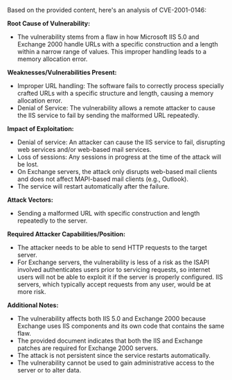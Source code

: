 Based on the provided content, here's an analysis of CVE-2001-0146:

**Root Cause of Vulnerability:**
- The vulnerability stems from a flaw in how Microsoft IIS 5.0 and Exchange 2000 handle URLs with a specific construction and a length within a narrow range of values. This improper handling leads to a memory allocation error.

**Weaknesses/Vulnerabilities Present:**
-  Improper URL handling: The software fails to correctly process specially crafted URLs with a specific structure and length, causing a memory allocation error.
- Denial of Service:  The vulnerability allows a remote attacker to cause the IIS service to fail by sending the malformed URL repeatedly.

**Impact of Exploitation:**
- Denial of service: An attacker can cause the IIS service to fail, disrupting web services and/or web-based mail services.
-  Loss of sessions: Any sessions in progress at the time of the attack will be lost.
-  On Exchange servers, the attack only disrupts web-based mail clients and does not affect MAPI-based mail clients (e.g., Outlook).
-  The service will restart automatically after the failure.

**Attack Vectors:**
- Sending a malformed URL with specific construction and length repeatedly to the server.

**Required Attacker Capabilities/Position:**
- The attacker needs to be able to send HTTP requests to the target server.
- For Exchange servers, the vulnerability is less of a risk as the ISAPI involved authenticates users prior to servicing requests, so internet users will not be able to exploit it if the server is properly configured. IIS servers, which typically accept requests from any user, would be at more risk.

**Additional Notes:**
- The vulnerability affects both IIS 5.0 and Exchange 2000 because Exchange uses IIS components and its own code that contains the same flaw.
-  The provided document indicates that both the IIS and Exchange patches are required for Exchange 2000 servers.
- The attack is not persistent since the service restarts automatically.
- The vulnerability cannot be used to gain administrative access to the server or to alter data.